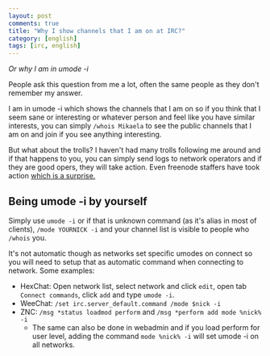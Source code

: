 ```yaml
---
layout: post
comments: true
title: "Why I show channels that I am on at IRC?"
category: [english]
tags: [irc, english]
---
```


*Or why I am in umode -i*

People ask this question from me a lot, often the same people as they don't
remember my answer.

I am in umode -i which shows the channels that I am on so if you think that
I seem sane or interesting or whatever person and feel like you have
similar interests, you can simply `/whois Mikaela` to see the public
channels that I am on and join if you see anything interesting.

But what about the trolls? I haven't had many trolls following me around
and if that happens to you, you can simply send logs to network operators
and if they are good opers, they will take action. Even freenode staffers
have took action [which is a surprise.](https://github.com/Mikaela/freenode-harassement)

## Being umode -i by yourself

Simply use `umode -i` or if that is unknown command (as it's alias in most
of clients), `/mode YOURNICK -i` and your channel list is visible to people
who `/whois` you.

It's not automatic though as networks set specific umodes on connect so you
will need to setup that as automatic command when connecting to network.
Some examples:

* HexChat: Open network list, select network and click `edit`, open tab
  `Connect commands`, click `add` and type `umode -i`.
* WeeChat: `/set irc.server_default.command /mode $nick -i`
* ZNC: `/msg *status loadmod perform` and `/msg *perform add mode %nick% -i`
    * The same can also be done in webadmin and if you load perform for
      user level, adding the command `mode %nick% -i` will set umode -i
      on all networks.
